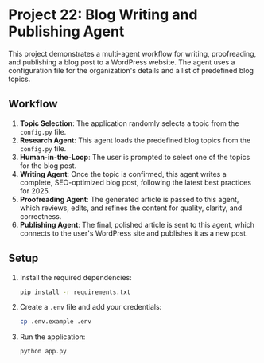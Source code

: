 # Project 22: Blog Writing and Publishing Agent

This project demonstrates a multi-agent workflow for writing, proofreading, and publishing a blog post to a WordPress website. The agent uses a configuration file for the organization's details and a list of predefined blog topics.

## Workflow

1.  **Topic Selection**: The application randomly selects a topic from the `config.py` file.
2.  **Research Agent**: This agent loads the predefined blog topics from the `config.py` file.
3.  **Human-in-the-Loop**: The user is prompted to select one of the topics for the blog post.
4.  **Writing Agent**: Once the topic is confirmed, this agent writes a complete, SEO-optimized blog post, following the latest best practices for 2025.
5.  **Proofreading Agent**: The generated article is passed to this agent, which reviews, edits, and refines the content for quality, clarity, and correctness.
6.  **Publishing Agent**: The final, polished article is sent to this agent, which connects to the user's WordPress site and publishes it as a new post.

## Setup

1.  Install the required dependencies:
    ```bash
    pip install -r requirements.txt
    ```
2.  Create a `.env` file and add your credentials:
    ```bash
    cp .env.example .env
    ```
3.  Run the application:
    ```bash
    python app.py
    ```
